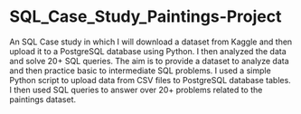 # SQL_Case_Study_Paintings-Project

An SQL Case study in which I will download a dataset from Kaggle and then upload it to a PostgreSQL database using Python. I then analyzed the data and solve 20+ SQL queries. The aim is to provide a dataset to analyze data and then practice basic to intermediate SQL problems. I used a simple Python script to upload data from CSV files to PostgreSQL database tables. I then used SQL queries to answer over 20+ problems related to the paintings dataset. 
